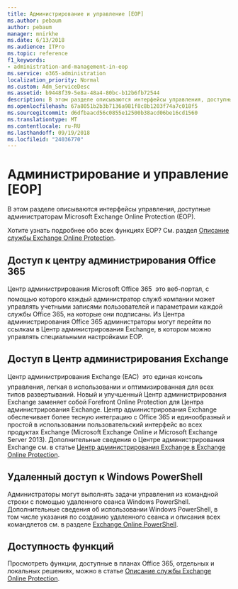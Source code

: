 ```yaml
---
title: Администрирование и управление [EOP]
ms.author: pebaum
author: pebaum
manager: mnirkhe
ms.date: 6/13/2018
ms.audience: ITPro
ms.topic: reference
f1_keywords:
- administration-and-management-in-eop
ms.service: o365-administration
localization_priority: Normal
ms.custom: Adm_ServiceDesc
ms.assetid: b9448f39-5e8a-48a4-80bc-b12b6fb72544
description: В этом разделе описываются интерфейсы управления, доступные администраторам Microsoft Exchange Online Protection (EOP).
ms.openlocfilehash: 67a8051b2b3b7136a981f8c8b1203f74a7c018f5
ms.sourcegitcommit: d6dfbaacd56c0855e12500b38acd06be16cd1560
ms.translationtype: MT
ms.contentlocale: ru-RU
ms.lasthandoff: 09/19/2018
ms.locfileid: "24036770"
---
```

# <a name="administration-and-managementeop"></a>Администрирование и управление [EOP]

В этом разделе описываются интерфейсы управления, доступные администраторам Microsoft Exchange Online Protection (EOP).
  
Хотите узнать подробнее обо всех функциях EOP? См. раздел [Описание службы Exchange Online Protection](exchange-online-protection-service-description.md).
  
## <a name="access-to-the-office-365-admin-center"></a>Доступ к центру администрирования Office 365
<a name="BKMK_accesstotheoffice365admincenter"> </a>

Центр администрирования Microsoft Office 365  это веб-портал, с помощью которого каждый администратор служб компании может управлять учетными записями пользователей и параметрами каждой службы Office 365, на которые они подписаны. Из Центра администрирования Office 365 администраторы могут перейти по ссылкам в Центр администрирования Exchange, в котором можно управлять специальными настройками EOP.
  
## <a name="access-to-the-exchange-admin-center"></a>Доступ в Центр администрирования Exchange
<a name="BKMK_accesstotheexchangeadmincenter"> </a>

Центр администрирования Exchange (EAC)  это единая консоль управления, легкая в использовании и оптимизированная для всех типов развертываний. Новый и улучшенный Центр администрирования Exchange заменяет собой Forefront Online Protection для Центра администрирования Exchange. Центр администрирования Exchange обеспечивает более тесную интеграцию с Office 365 и единообразный и простой в использовании пользовательский интерфейс во всех продуктах Exchange (Microsoft Exchange Online и Microsoft Exchange Server 2013). Дополнительные сведения о Центре администрирования Exchange см. в статье [Центр администрирования Exchange в Exchange Online Protection](https://go.microsoft.com/fwlink/p/?LinkId=282381).
  
## <a name="remote-windows-powershell-access"></a>Удаленный доступ к Windows PowerShell
<a name="BKMK_remotewindowspowershellaccess"> </a>

 Администраторы могут выполнять задачи управления из командной строки с помощью удаленного сеанса Windows PowerShell. Дополнительные сведения об использовании Windows PowerShell, в том числе указания по созданию удаленного сеанса и описания всех командлетов см. в разделе [Exchange Online PowerShell](https://go.microsoft.com/fwlink/p/?LinkId=282266).
  
## <a name="feature-availability"></a>Доступность функций
<a name="BKMK_remotewindowspowershellaccess"> </a>

Просмотреть функции, доступные в планах Office 365, отдельных и локальных решениях, можно в статье [Описание службы Exchange Online Protection](exchange-online-protection-service-description.md).
  

